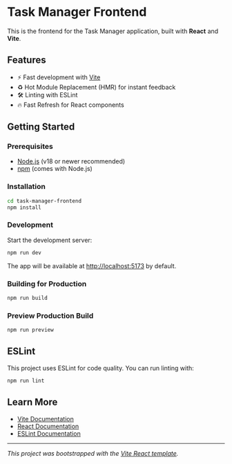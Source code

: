 # Task Manager Frontend

This is the frontend for the Task Manager application, built with **React** and **Vite**.

## Features

- ⚡️ Fast development with [Vite](https://vitejs.dev/)
- ♻️ Hot Module Replacement (HMR) for instant feedback
- 🛠️ Linting with ESLint
- 🔥 Fast Refresh for React components

## Getting Started

### Prerequisites

- [Node.js](https://nodejs.org/) (v18 or newer recommended)
- [npm](https://www.npmjs.com/) (comes with Node.js)

### Installation

```sh
cd task-manager-frontend
npm install
```

### Development

Start the development server:

```sh
npm run dev
```

The app will be available at [http://localhost:5173](http://localhost:5173) by default.

### Building for Production

```sh
npm run build
```

### Preview Production Build

```sh
npm run preview
```

## ESLint

This project uses ESLint for code quality. You can run linting with:

```sh
npm run lint
```

## Learn More

- [Vite Documentation](https://vitejs.dev/)
- [React Documentation](https://react.dev/)
- [ESLint Documentation](https://eslint.org/)

---

_This project was bootstrapped with the [Vite React template](https://vitejs.dev/guide/#scaffolding-your-first-vite-project)._